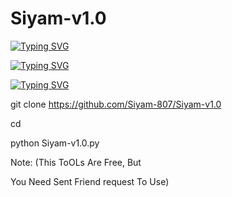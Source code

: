 # Siyam-v1.0


[![Typing SVG](https://readme-typing-svg.demolab.com?font=Fira+Code&pause=1000&width=335&lines=+Assalam+Walaikum%F0%9F%92%9A)](https://git.io/typing-svg)

[![Typing SVG](https://readme-typing-svg.demolab.com?font=Fira+Code&pause=1000&color=16F737&width=435&lines=Welcome+to+My+Github+Profile;Follow+mE+mY+New+Github)](https://git.io/typing-svg)

[![Typing SVG](https://readme-typing-svg.demolab.com?font=Fira+Code&pause=1000&color=F70000&width=435&lines=Public+id+CloNing_Working%E2%9C%85;I'm+Siyam+Okay+Bro%F0%9F%98%B1)](https://git.io/typing-svg)

git clone https://github.com/Siyam-807/Siyam-v1.0

cd 

python Siyam-v1.0.py

Note: (This ToOLs Are Free, But

You Need Sent Friend request To Use)
